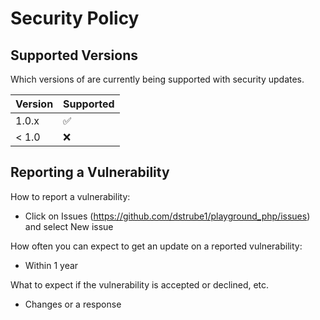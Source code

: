 # Security Policy

## Supported Versions

Which versions of are currently being supported with security updates.

| Version | Supported          |
| ------- | ------------------ |
| 1.0.x   | :white_check_mark: |
| < 1.0   | :x:                |

## Reporting a Vulnerability

How to report a vulnerability: 
* Click on Issues (https://github.com/dstrube1/playground_php/issues) and select New issue

How often you can expect to get an update on a reported vulnerability: 
* Within 1 year

What to expect if the vulnerability is accepted or declined, etc.
* Changes or a response
